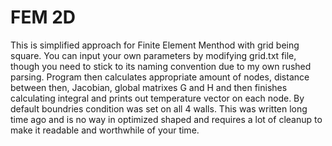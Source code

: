 # FEM 2D

  This is simplified approach for Finite Element Menthod with grid being square. You can input your own parameters by modifying grid.txt file, though you need to stick to its naming convention due to my own rushed parsing. Program then calculates appropriate amount of nodes, distance between then, Jacobian, global matrixes G and H and then finishes calculating integral and prints out temperature vector on each node. By default boundries condition was set on all 4 walls. This was written long time ago and is no way in optimized shaped and requires a lot of cleanup to make it readable and worthwhile of your time.  
